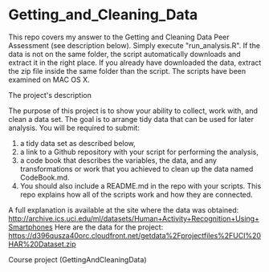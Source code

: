 Getting_and_Cleaning_Data
=========================
This repo covers my answer to the Getting and Cleaning Data Peer Assessment (see description below).
Simply execute "run_analysis.R". If the data is not on the same folder, the script automatically downloads and extract it in the right place. If you already have downloaded the data, extract the zip file inside the same folder than the script. 
The scripts have been examined on MAC OS X. 

The project's description

The purpose of this project is to show your ability to collect, work with, and clean a data set. The goal is to arrange tidy data that can be used for later analysis. 
You will be required to submit: 
1) a tidy data set as described below, 
2) a link to a Github repository with your script for performing the analysis, 
3) a code book that describes the variables, the data, and any transformations or work that you achieved to clean up the data named CodeBook.md. 
4) You should also include a README.md in the repo with your scripts. This repo explains how all of the scripts work and how they are connected.

A full explanation is available at the site where the data was obtained:
http://archive.ics.uci.edu/ml/datasets/Human+Activity+Recognition+Using+Smartphones
Here are the data for the project:
https://d396qusza40orc.cloudfront.net/getdata%2Fprojectfiles%2FUCI%20HAR%20Dataset.zip

Course project (GettingAndCleaningData)
